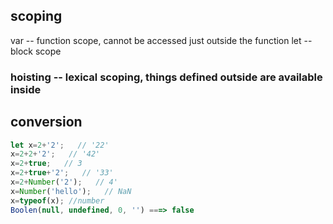 ## scoping
var -- function scope, cannot be accessed just outside the function
let -- block scope
### hoisting -- lexical scoping, things defined outside are available inside







## conversion

```javascript
let x=2+'2';   // '22'
x=2+2+'2';   // '42'
x=2+true;   // 3
x=2+true+'2';   // '33'
x=2+Number('2');   // 4'
x=Number('hello');   // NaN
x=typeof(x); //number
Boolen(null, undefined, 0, '') ===> false
```

